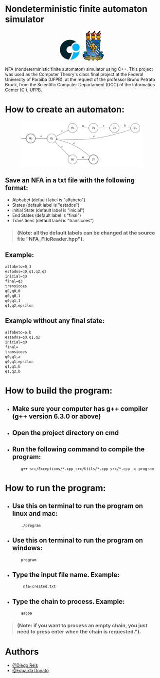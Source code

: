 # Nondeterministic finite automaton simulator

<p align="center">
  <img width="14%" height="14%" src="res/ci-logo.png">
  <img width="14%" height="14%" src="res/ufpb-logo.png">
</p>

NFA (nondeterministic finite automaton) simulator using C++. This project was used as the Computer Theory's class final project at the Federal University of Paraiba (UFPB), at the request of the professor Bruno Petrato Bruck, from the Scientific Computer Departament (DCC) of the Informatics Center (CI), UFPB.

# How to create an automaton:
<p align="center">
  <img width="80%" height="80%" src="res/automaton-image.png">
</p>

## Save an NFA in a txt file with the following format:
- Alphabet (default label is "alfabeto")
- States (default label is "estados")
- Initial State (default label is "inicial")
- End States (default label is "final")
- Transitions (default label is "transicoes")

> ### (Note: all the default labels can be changed at the source file "NFA_FileReader.hpp").

## Example: <br>
    alfabeto=0,1
    estados=q0,q1,q2,q3
    inicial=q0
    final=q3
    transicoes
    q0,q0,0
    q0,q0,1
    q0,q1,1
    q1,q2,epsilon

## Example without any final state: <br>
    alfabeto=a,b
    estados=q0,q1,q2
    inicial=q0
    final=
    transicoes
    q0,q1,a
    q0,q1,epsilon
    q1,q1,b
    q1,q2,b

# How to build the program:
-  ## Make sure your computer has g++ compiler (g++ version 6.3.0 or above)
-  ## Open the project directory on cmd
-  ## Run the following command to compile the program: 
           g++ src/Exceptions/*.cpp src/Utils/*.cpp src/*.cpp -o program
           
# How to run the program:
-  ## Use this on terminal to run the program on linux and mac:
           ./program
-  ## Use this on terminal to run the program on windows:
           program
-  ## Type the input file name. Example:
            nfa-created.txt
 -  ## Type the chain to process. Example:
            aabba

>  ### (Note: if you want to process an empty chain, you just need to press enter when the chain is requested.").

# Authors

- [@Diego Reis](https://www.github.com/diegolrs)
- [@Eduarda Donato](https://github.com/Eduarda-Donato)
